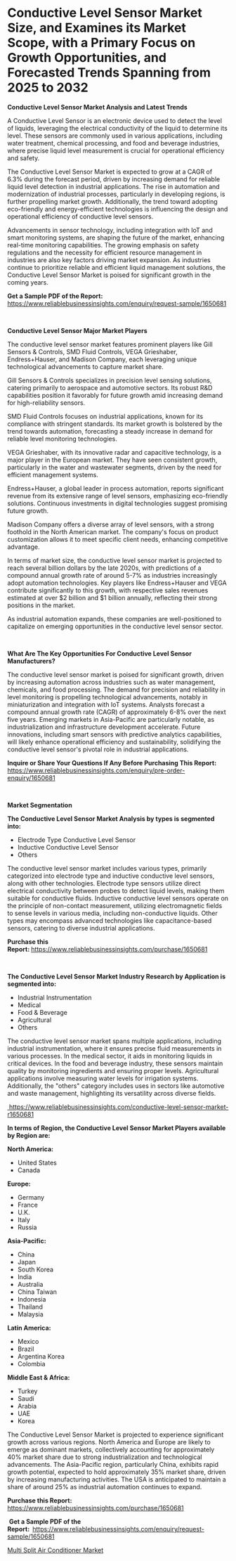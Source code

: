 <p><h1>Conductive Level Sensor Market Size, and Examines its Market Scope, with a Primary Focus on Growth Opportunities, and Forecasted Trends Spanning from 2025 to 2032</h1></p><p><strong>Conductive Level Sensor Market Analysis and Latest Trends</strong></p>
<p><p>A Conductive Level Sensor is an electronic device used to detect the level of liquids, leveraging the electrical conductivity of the liquid to determine its level. These sensors are commonly used in various applications, including water treatment, chemical processing, and food and beverage industries, where precise liquid level measurement is crucial for operational efficiency and safety.</p><p>The Conductive Level Sensor Market is expected to grow at a CAGR of 6.3% during the forecast period, driven by increasing demand for reliable liquid level detection in industrial applications. The rise in automation and modernization of industrial processes, particularly in developing regions, is further propelling market growth. Additionally, the trend toward adopting eco-friendly and energy-efficient technologies is influencing the design and operational efficiency of conductive level sensors.</p><p>Advancements in sensor technology, including integration with IoT and smart monitoring systems, are shaping the future of the market, enhancing real-time monitoring capabilities. The growing emphasis on safety regulations and the necessity for efficient resource management in industries are also key factors driving market expansion. As industries continue to prioritize reliable and efficient liquid management solutions, the Conductive Level Sensor Market is poised for significant growth in the coming years.</p></p>
<p><strong>Get a Sample PDF of the Report:&nbsp;</strong> <a href="https://www.reliablebusinessinsights.com/enquiry/request-sample/1650681?utm_campaign=2142&utm_medium=2&utm_source=Github&utm_content=ia&utm_term=17022025&utm_id=conductive-level-sensor">https://www.reliablebusinessinsights.com/enquiry/request-sample/1650681</a></p>
<p>&nbsp;</p>
<p><strong>Conductive Level Sensor Major Market Players</strong></p>
<p><p>The conductive level sensor market features prominent players like Gill Sensors & Controls, SMD Fluid Controls, VEGA Grieshaber, Endress+Hauser, and Madison Company, each leveraging unique technological advancements to capture market share. </p><p>Gill Sensors & Controls specializes in precision level sensing solutions, catering primarily to aerospace and automotive sectors. Its robust R&D capabilities position it favorably for future growth amid increasing demand for high-reliability sensors.</p><p>SMD Fluid Controls focuses on industrial applications, known for its compliance with stringent standards. Its market growth is bolstered by the trend towards automation, forecasting a steady increase in demand for reliable level monitoring technologies.</p><p>VEGA Grieshaber, with its innovative radar and capacitive technology, is a major player in the European market. They have seen consistent growth, particularly in the water and wastewater segments, driven by the need for efficient management systems.</p><p>Endress+Hauser, a global leader in process automation, reports significant revenue from its extensive range of level sensors, emphasizing eco-friendly solutions. Continuous investments in digital technologies suggest promising future growth.</p><p>Madison Company offers a diverse array of level sensors, with a strong foothold in the North American market. The company's focus on product customization allows it to meet specific client needs, enhancing competitive advantage.</p><p>In terms of market size, the conductive level sensor market is projected to reach several billion dollars by the late 2020s, with predictions of a compound annual growth rate of around 5-7% as industries increasingly adopt automation technologies. Key players like Endress+Hauser and VEGA contribute significantly to this growth, with respective sales revenues estimated at over $2 billion and $1 billion annually, reflecting their strong positions in the market. </p><p>As industrial automation expands, these companies are well-positioned to capitalize on emerging opportunities in the conductive level sensor sector.</p></p>
<p>&nbsp;</p>
<p><strong>What Are The Key Opportunities For Conductive Level Sensor Manufacturers?</strong></p>
<p><p>The conductive level sensor market is poised for significant growth, driven by increasing automation across industries such as water management, chemicals, and food processing. The demand for precision and reliability in level monitoring is propelling technological advancements, notably in miniaturization and integration with IoT systems. Analysts forecast a compound annual growth rate (CAGR) of approximately 6-8% over the next five years. Emerging markets in Asia-Pacific are particularly notable, as industrialization and infrastructure development accelerate. Future innovations, including smart sensors with predictive analytics capabilities, will likely enhance operational efficiency and sustainability, solidifying the conductive level sensor's pivotal role in industrial applications.</p></p>
<p><strong>Inquire or Share Your Questions If Any Before Purchasing This Report:</strong> <a href="https://www.reliablebusinessinsights.com/enquiry/pre-order-enquiry/1650681?utm_campaign=2142&utm_medium=2&utm_source=Github&utm_content=ia&utm_term=17022025&utm_id=conductive-level-sensor">https://www.reliablebusinessinsights.com/enquiry/pre-order-enquiry/1650681</a></p>
<p>&nbsp;</p>
<p><strong>Market Segmentation</strong></p>
<p><strong>The Conductive Level Sensor Market Analysis by types is segmented into:</strong></p>
<p><ul><li>Electrode Type Conductive Level Sensor</li><li>Inductive Conductive Level Sensor</li><li>Others</li></ul></p>
<p><p>The conductive level sensor market includes various types, primarily categorized into electrode type and inductive conductive level sensors, along with other technologies. Electrode type sensors utilize direct electrical conductivity between probes to detect liquid levels, making them suitable for conductive fluids. Inductive conductive level sensors operate on the principle of non-contact measurement, utilizing electromagnetic fields to sense levels in various media, including non-conductive liquids. Other types may encompass advanced technologies like capacitance-based sensors, catering to diverse industrial applications.</p></p>
<p><strong>Purchase this Report:&nbsp;</strong><a href="https://www.reliablebusinessinsights.com/purchase/1650681?utm_campaign=2142&utm_medium=2&utm_source=Github&utm_content=ia&utm_term=17022025&utm_id=conductive-level-sensor">https://www.reliablebusinessinsights.com/purchase/1650681</a></p>
<p>&nbsp;</p>
<p><strong>The Conductive Level Sensor Market Industry Research by Application is segmented into:</strong></p>
<p><ul><li>Industrial Instrumentation</li><li>Medical</li><li>Food & Beverage</li><li>Agricultural</li><li>Others</li></ul></p>
<p><p>The conductive level sensor market spans multiple applications, including industrial instrumentation, where it ensures precise fluid measurements in various processes. In the medical sector, it aids in monitoring liquids in critical devices. In the food and beverage industry, these sensors maintain quality by monitoring ingredients and ensuring proper levels. Agricultural applications involve measuring water levels for irrigation systems. Additionally, the "others" category includes uses in sectors like automotive and waste management, highlighting its versatility across diverse fields.</p></p>
<p><a href="https://www.reliablebusinessinsights.com/conductive-level-sensor-market-r1650681?utm_campaign=2142&utm_medium=2&utm_source=Github&utm_content=ia&utm_term=17022025&utm_id=conductive-level-sensor">&nbsp;https://www.reliablebusinessinsights.com/conductive-level-sensor-market-r1650681</a></p>
<p><strong>In terms of Region, the Conductive Level Sensor Market Players available by Region are:</strong></p>
<p>
    <p> <strong> North America: </strong>
        <ul>
            <li>United States</li>
            <li>Canada</li>
        </ul>
        </p> 
    <p> <strong> Europe: </strong>
        <ul>
            <li>Germany</li>
            <li>France</li>
            <li>U.K.</li>
            <li>Italy</li>
            <li>Russia</li>
        </ul>
        </p> 
    <p> <strong> Asia-Pacific: </strong>
        <ul>
            <li>China</li>
            <li>Japan</li>
            <li>South Korea</li>
            <li>India</li>
            <li>Australia</li>
            <li>China Taiwan</li>
            <li>Indonesia</li>
            <li>Thailand</li>
            <li>Malaysia</li>
        </ul>
        </p> 
    <p> <strong> Latin America: </strong>
        <ul>
            <li>Mexico</li>
            <li>Brazil</li>
            <li>Argentina Korea</li>
            <li>Colombia</li>
        </ul>
        </p> 
    <p> <strong> Middle East & Africa: </strong>
        <ul>
            <li>Turkey</li>
            <li>Saudi</li>
            <li>Arabia</li>
            <li>UAE</li>
            <li>Korea</li>
        </ul>
    </p>
    </p>
<p><p>The Conductive Level Sensor Market is projected to experience significant growth across various regions. North America and Europe are likely to emerge as dominant markets, collectively accounting for approximately 40% market share due to strong industrialization and technological advancements. The Asia-Pacific region, particularly China, exhibits rapid growth potential, expected to hold approximately 35% market share, driven by increasing manufacturing activities. The USA is anticipated to maintain a share of around 25% as industrial automation continues to expand.</p></p>
<p><strong>Purchase this Report: </strong><a href="https://www.reliablebusinessinsights.com/purchase/1650681?utm_campaign=2142&utm_medium=2&utm_source=Github&utm_content=ia&utm_term=17022025&utm_id=conductive-level-sensor">https://www.reliablebusinessinsights.com/purchase/1650681</a></p>
<p>&nbsp;<strong>Get a Sample PDF of the Report:&nbsp;&nbsp;</strong><a href="https://www.reliablebusinessinsights.com/enquiry/request-sample/1650681?utm_campaign=2142&utm_medium=2&utm_source=Github&utm_content=ia&utm_term=17022025&utm_id=conductive-level-sensor">https://www.reliablebusinessinsights.com/enquiry/request-sample/1650681</a></p>
<p><strong></strong></p>
<p><p><a href="https://github.com/FosterFahey91/Market-Research-Report-List-1/blob/main/multi-split-air-conditioner-market.md?utm_campaign=2142&utm_medium=2&utm_source=Github&utm_content=ia&utm_term=17022025&utm_id=conductive-level-sensor">Multi Split Air Conditioner Market</a></p></p>